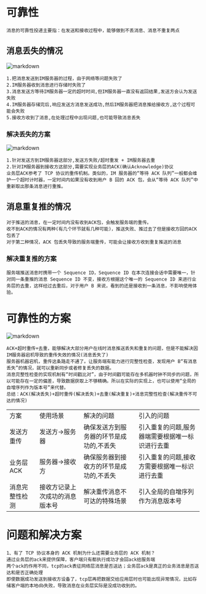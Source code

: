 # 可靠性
```
消息的可靠性投递主要指：在发送和接收过程中，能够做到不丢消息、消息不重复两点
```

## 消息丢失的情况
![markdown](https://github.com/youngperson/reading/blob/master/%E5%8D%B3%E6%97%B6%E6%B6%88%E6%81%AF%E6%8A%80%E6%9C%AF%E5%89%96%E6%9E%90%E4%B8%8E%E5%AE%9E%E6%88%98/images/msgLost.png)
```
1.把消息发送到IM服务器的过程，由于网络等问题失败了
2.IM服务器收到消息进行存储时失败了
3.消息发送方等待IM服务器一定的超时时间,但IM服务器一直没有返回结果,发送方会认为发送失败
4.IM服务器存储完后,响应发送方消息发送成功,然后IM服务器把消息推给接收方,这个过程可能会失败
5.接收方收到了消息,在处理过程中出现问题,也可能导致消息丢失
```

### 解决丢失的方案
![markdown](https://github.com/youngperson/reading/blob/master/%E5%8D%B3%E6%97%B6%E6%B6%88%E6%81%AF%E6%8A%80%E6%9C%AF%E5%89%96%E6%9E%90%E4%B8%8E%E5%AE%9E%E6%88%98/images/msgAck.png)
```
1.针对发送方到IM服务器这部分,发送方失败/超时重发 + IM服务器去重
2.针对IM服务器到接收方这部分,需要实现业务层的ACK(确认Acknowledge)协议
业务层ACK参考了 TCP 协议的重传机制。类似的，IM 服务器的“等待 ACK 队列”一般都会维护一个超时计时器，一定时间内如果没有收到用户 B 回的 ACK 包，会从“等待 ACK 队列”中重新取出那条消息进行重推。
```

## 消息重复推的情况
```
对于推送的消息，在一定时间内没有收到ACK包，会触发服务端的重传。
收不到ACK的情况有两种(有几个环节就有几种可能)，推送失败、推过去了但是接收方回的ACK包丢了
对于第二种情况，ACK 包丢失导致的服务端重传，可能会让接收方收到重复推送的消息
```

### 解决重复推的方案
```
服务端推送消息时携带一个 Sequence ID，Sequence ID 在本次连接会话中需要唯一，针对同一条重推的消息 Sequence ID 不变，接收方根据这个唯一的 Sequence ID 来进行业务层的去重，这样经过去重后，对于用户 B 来说，看到的还是接收到一条消息，不影响使用体验。
```

# 可靠性的方案
![markdown](https://github.com/youngperson/reading/blob/master/%E5%8D%B3%E6%97%B6%E6%B6%88%E6%81%AF%E6%8A%80%E6%9C%AF%E5%89%96%E6%9E%90%E4%B8%8E%E5%AE%9E%E6%88%98/images/msgVersion.png)
```
ACK+超时重传+去重，能够解决大部分用户在线时消息推送丢失和重复的问题，但是不能解决因IM服务器宕机导致的重传失效的情况(消息丢失了)
服务器机器宕机，重传这条路走不通了。让服务端有能力进行完整性检查，发现用户 B“有消息丢失”的情况，就可以重新同步或者修复丢失的数据。
消息完整性检查的实现机制有“时间戳比对”，由于时间戳可能存在多机器时钟不同步的问题，所以可能存在一定的偏差，导致数据获取上不够精确。所以在实际的实现上，也可以使用“全局的自增序列作为版本号”来代替。
总结：ACK(解决丢失)+超时重传(解决丢失)+去重(解决重复)+消息完整性检查(解决重传不可达的情况)
```
<table>
    <tr>
        <td>方案</td>
        <td>使用场景</td>
        <td>解决的问题</td>
        <td>引入的问题</td>
    </tr>
    <tr>
        <td>发送方重传</td>
        <td>发送方->服务器</td>
        <td>确保发送方到服务器的环节是成功的,不丢失</td>
        <td>引入重复的问题,服务器端需要根据唯一标识进行去重</td>
    </tr>
    <tr>
        <td>业务层ACK</td>
        <td>服务器->接收方</td>
        <td>确保服务器到接收方的环节是成功的,不丢失</td>
        <td>引入重复的问题,接收方需要根据唯一标识进行去重</td>
    </tr>
    <tr>
        <td>消息完整性检测</td>
        <td>接收方记录上次成功的消息版本号</td>
        <td>解决重传消息不可达的特殊场景</td>
        <td>引入全局的自增序列作为消息版本号</td>
    </tr>    
</table>

# 问题和解决方案
```
1、有了 TCP 协议本身的 ACK 机制为什么还需要业务层的 ACK 机制？
通过业务层的ack来提供保障，客户端只有都执行成功才会回ack给服务端
两个ack的作用不同，tcp的ack表征网络层消息是否送达；业务层ack是真正的业务消息是否送达和是否正确处理
即使数据成功发送到接收方设备了，tcp层再把数据交给应用层时也可能出现异常情况，比如存储客户端的本地db失败，导致消息在业务层实际是没成功收到的。
```